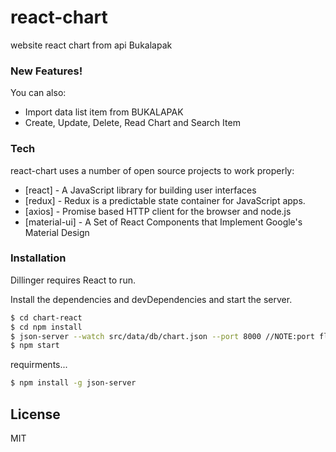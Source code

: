 # react-chart
website react chart from api Bukalapak

### New Features!
You can also:
  - Import data list item from BUKALAPAK
  - Create, Update, Delete, Read Chart and Search Item

### Tech

react-chart uses a number of open source projects to work properly:

* [react] - A JavaScript library for building user interfaces
* [redux] - Redux is a predictable state container for JavaScript apps.
* [axios] - Promise based HTTP client for the browser and node.js
* [material-ui] - A Set of React Components that Implement Google's Material Design


### Installation

Dillinger requires React to run.

Install the dependencies and devDependencies and start the server.

```sh
$ cd chart-react
$ cd npm install
$ json-server --watch src/data/db/chart.json --port 8000 //NOTE:port flexibel example : --port 1234 or 3001 ....
$ npm start
```

requirments...

```sh
$ npm install -g json-server
```

License
----

MIT
